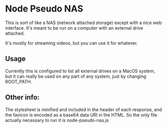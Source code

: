# Node Pseudo NAS
This is sort of like a NAS (network attached storage) except with a nice web interface. It's meant to be run on a computer with an external drive attached.

It's mostly for streaming videos, but you can use it for whatever.

## Usage
Currently this is configured to list all external drives on a MacOS system, but it can really be used on any part of any system, just by changing ROOT_PATH.

## Other info:
The stylesheet is minified and included in the header of each response, and the favicon is encoded as a base64 data URI in the HTML. So the only file actually necessary to run it is node-pseudo-nas.js
